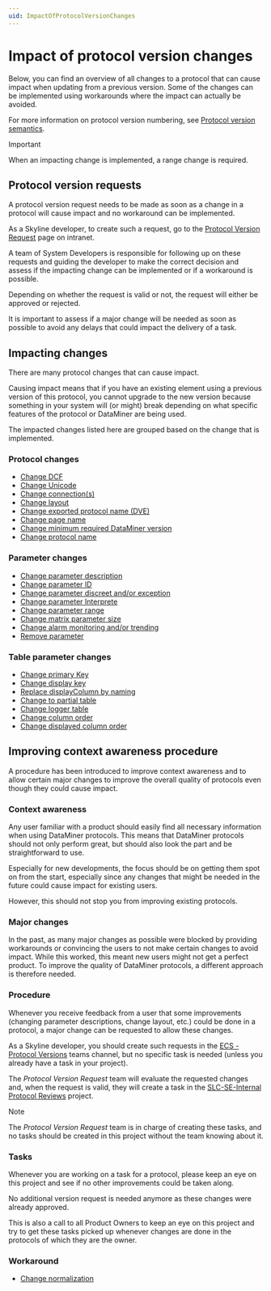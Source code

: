 ```yaml
---
uid: ImpactOfProtocolVersionChanges
---
```


# Impact of protocol version changes

Below, you can find an overview of all changes to a protocol that can cause impact when updating from a previous version. Some of the changes can be implemented using workarounds where the impact can actually be avoided.

For more information on protocol version numbering, see [Protocol version semantics](xref:ProtocolVersionSemantics).

> [!IMPORTANT]
> When an impacting change is implemented, a range change is required.

## Protocol version requests

A protocol version request needs to be made as soon as a change in a protocol will cause impact and no workaround can be implemented.

As a Skyline developer, to create such a request, go to the [Protocol Version Request](https://intranet.skyline.be/Lists/Protocol%20Version%20Request/Overview.aspx) page on intranet.

A team of System Developers is responsible for following up on these requests and guiding the developer to make the correct decision and assess if the impacting change can be implemented or if a workaround is possible.

Depending on whether the request is valid or not, the request will either be approved or rejected.

It is important to assess if a major change will be needed as soon as possible to avoid any delays that could impact the delivery of a task.

## Impacting changes

There are many protocol changes that can cause impact.

Causing impact means that if you have an existing element using a previous version of this protocol, you cannot upgrade to the new version because something in your system will (or might) break depending on what specific features of the protocol or DataMiner are being used.

The impacted changes listed here are grouped based on the change that is implemented.

### Protocol changes

- [Change DCF](xref:ChangeDCF)
- [Change Unicode](xref:ChangeUnicode)
- [Change connection(s)](xref:ChangeConnections)
- [Change layout](xref:ChangeLayout)
- [Change exported protocol name (DVE)](xref:ChangeExportedProtocolName)
- [Change page name](xref:ChangePageName)
- [Change minimum required DataMiner version](xref:ChangeMinimumRequiredDMAVersion)
- [Change protocol name](xref:ChangeProtocolName)

### Parameter changes

- [Change parameter description](xref:ChangeParameterDescription)
- [Change parameter ID](xref:ChangeParameterID)
- [Change parameter discreet and/or exception](xref:ChangeParameterDiscreetException)
- [Change parameter Interprete](xref:ChangeParameterInterprete)
- [Change parameter range](xref:ChangeParameterRange)
- [Change matrix parameter size](xref:ChangeMatrixParameterSize)
- [Change alarm monitoring and/or trending](xref:ChangeAlarmMonitoringTrending)
- [Remove parameter](xref:RemoveParameter)

### Table parameter changes

- [Change primary Key](xref:ChangePrimaryKey)
- [Change display key](xref:ChangeDisplayKey)
- [Replace displayColumn by naming](xref:ReplaceDisplayColumnByNaming)
- [Change to partial table](xref:ChangeToPartialTable)
- [Change logger table](xref:ChangeLoggerTable)
- [Change column order](xref:ChangeColumnOrder)
- [Change displayed column order](xref:ChangeDisplayedColumnOrder)

## Improving context awareness procedure

A procedure has been introduced to improve context awareness and to allow certain major changes to improve the overall quality of protocols even though they could cause impact.

### Context awareness

Any user familiar with a product should easily find all necessary information when using DataMiner protocols. This means that DataMiner protocols should not only perform great, but should also look the part and be straightforward to use.

Especially for new developments, the focus should be on getting them spot on from the start, especially since any changes that might be needed in the future could cause impact for existing users.

However, this should not stop you from improving existing protocols.

### Major changes

In the past, as many major changes as possible were blocked by providing workarounds or convincing the users to not make certain changes to avoid impact. While this worked, this meant new users might not get a perfect product. To improve the quality of DataMiner protocols, a different approach is therefore needed.

### Procedure

Whenever you receive feedback from a user that some improvements (changing parameter descriptions, change layout, etc.) could be done in a protocol, a major change can be requested to allow these changes.

As a Skyline developer, you should create such requests in the [ECS - Protocol Versions](https://teams.microsoft.com/l/message/19:ad852d24461147ab918738dc0d3384d8@thread.skype/1695297680965?tenantId=5f175691-8d1c-4932-b7c8-ce990839ac40&groupId=38eed67d-cb0d-47f7-a6ea-d7487cc35ce3&parentMessageId=1695297028950&teamName=Expert%20Hub%20-%20Scripts%20%26%20Connectors&channelName=02.%20ECS%20-%20Protocol%20Versions&createdTime=1695297680965) teams channel, but no specific task is needed (unless you already have a task in your project).

The *Protocol Version Request* team will evaluate the requested changes and, when the request is valid, they will create a task in the [SLC-SE-Internal Protocol Reviews](https://collaboration.skyline.be/project/5938/list) project.

> [!NOTE]
> The *Protocol Version Request* team is in charge of creating these tasks, and no tasks should be created in this project without the team knowing about it.

### Tasks

Whenever you are working on a task for a protocol, please keep an eye on this project and see if no other improvements could be taken along.

No additional version request is needed anymore as these changes were already approved.

This is also a call to all Product Owners to keep an eye on this project and try to get these tasks picked up whenever changes are done in the protocols of which they are the owner.

### Workaround

- [Change normalization](https://wiki.skyline.be/wiki/System_Development/Driver/Change_normalization)
